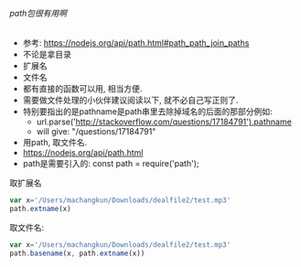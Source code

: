 ###### path包很有用啊

- 参考: https://nodejs.org/api/path.html#path_path_join_paths
- 不论是拿目录
- 扩展名
- 文件名
- 都有直接的函数可以用, 相当方便.
- 需要做文件处理的小伙伴建议阅读以下, 就不必自己写正则了.
- 特别要指出的是pathname是path串里去除掉域名的后面的那部分例如:
  - url.parse('http://stackoverflow.com/questions/17184791').pathname    
  - will give: "/questions/17184791"
- 用path, 取文件名.
- https://nodejs.org/api/path.html
- path是需要引入的: const path = require('path');

取扩展名

```js
var x='/Users/machangkun/Downloads/dealfile2/test.mp3'
path.extname(x)
```



取文件名:

```js
var x='/Users/machangkun/Downloads/dealfile2/test.mp3'
path.basename(x, path.extname(x))
```



